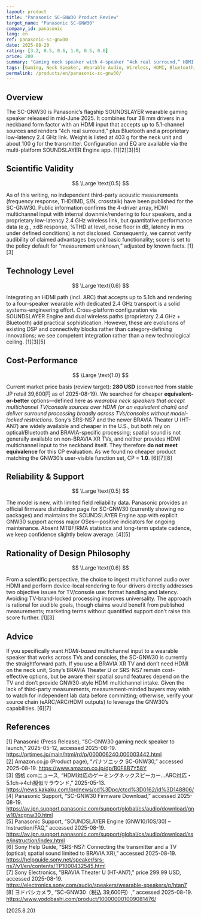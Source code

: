 ```yaml
---
layout: product
title: "Panasonic SC-GNW30 Product Review"
target_name: "Panasonic SC-GNW30"
company_id: panasonic
lang: en
ref: panasonic-sc-gnw30
date: 2025-08-20
rating: [3.2, 0.5, 0.6, 1.0, 0.5, 0.6]
price: 280
summary: "Gaming neck speaker with 4-speaker “4ch real surround,” HDMI input (incl. ARC), proprietary low-latency 2.4GHz link, and Bluetooth—aimed at spatial audio without ear isolation."
tags: [Gaming, Neck Speaker, Wearable Audio, Wireless, HDMI, Bluetooth, Surround Sound]
permalink: /products/en/panasonic-sc-gnw30/
---
```


## Overview

The SC-GNW30 is Panasonic’s flagship SOUNDSLAYER wearable gaming speaker released in mid-June 2025. It combines four 38 mm drivers in a neckband form factor with an HDMI input that accepts up to 5.1-channel sources and renders “4ch real surround,” plus Bluetooth and a proprietary low-latency 2.4 GHz link. Weight is listed at 403 g for the neck unit and about 100 g for the transmitter. Configuration and EQ are available via the multi-platform SOUNDSLAYER Engine app. [1][2][3][5]

## Scientific Validity

$$ \Large \text{0.5} $$

As of this writing, no independent third-party acoustic measurements (frequency response, THD/IMD, S/N, crosstalk) have been published for the SC-GNW30. Public information confirms the 4-driver array, HDMI multichannel input with internal downmix/rendering to four speakers, and a proprietary low-latency 2.4 GHz wireless link, but quantitative performance data (e.g., ±dB response, %THD at level, noise floor in dB, latency in ms under defined conditions) is not disclosed. Consequently, we cannot verify audibility of claimed advantages beyond basic functionality; score is set to the policy default for “measurement unknown,” adjusted by known facts. [1][3]

## Technology Level

$$ \Large \text{0.6} $$

Integrating an HDMI path (incl. ARC) that accepts up to 5.1ch and rendering to a four-speaker wearable with dedicated 2.4 GHz transport is a solid systems-engineering effort. Cross-platform configuration via SOUNDSLAYER Engine and dual wireless paths (proprietary 2.4 GHz + Bluetooth) add practical sophistication. However, these are evolutions of existing DSP and connectivity blocks rather than category-defining innovations; we see competent integration rather than a new technological ceiling. [1][3][5]

## Cost-Performance

$$ \Large \text{1.0} $$

Current market price basis (review target): **280 USD** (converted from stable JP retail 39,600円 as of 2025-08-19). We searched for cheaper **equivalent-or-better** options—defined here as *wearable neck speakers that accept multichannel TV/console sources over HDMI (or an equivalent chain) and deliver surround processing broadly across TVs/consoles without model-locked restrictions*. Sony’s SRS-NS7 and the newer BRAVIA Theater U (HT-AN7) are widely available and cheaper in the U.S., but both rely on optical/Bluetooth and BRAVIA-specific processing; spatial sound is not generally available on non-BRAVIA XR TVs, and neither provides HDMI multichannel input to the neckband itself. They therefore **do not meet equivalence** for this CP evaluation. As we found no cheaper product matching the GNW30’s user-visible function set, CP = **1.0**. [6][7][8]

## Reliability & Support

$$ \Large \text{0.5} $$

The model is new, with limited field reliability data. Panasonic provides an official firmware distribution page for SC-GNW30 (currently showing no packages) and maintains the SOUNDSLAYER Engine app with explicit GNW30 support across major OSes—positive indicators for ongoing maintenance. Absent MTBF/RMA statistics and long-term update cadence, we keep confidence slightly below average. [4][5]

## Rationality of Design Philosophy

$$ \Large \text{0.6} $$

From a scientific perspective, the choice to ingest multichannel audio over HDMI and perform device-local rendering to four drivers directly addresses two objective issues for TV/console use: format handling and latency. Avoiding TV-brand-locked processing improves universality. The approach is rational for audible goals, though claims would benefit from published measurements; marketing terms without quantified support don’t raise this score further. [1][3]

## Advice

If you specifically want *HDMI-based* multichannel input to a wearable speaker that works across TVs and consoles, the SC-GNW30 is currently the straightforward path. If you use a BRAVIA XR TV and don’t need HDMI on the neck unit, Sony’s BRAVIA Theater U or SRS-NS7 remain cost-effective options, but be aware their spatial sound features depend on the TV and don’t provide GNW30-style HDMI multichannel intake. Given the lack of third-party measurements, measurement-minded buyers may wish to watch for independent lab data before committing; otherwise, verify your source chain (eARC/ARC/HDMI outputs) to leverage the GNW30’s capabilities. [6][7]

## References

[1] Panasonic (Press Release), “SC-GNW30 gaming neck speaker to launch,” 2025-05-12, accessed 2025-08-19. https://prtimes.jp/main/html/rd/p/000006240.000003442.html  
[2] Amazon.co.jp (Product page), “パナソニック SC-GNW30,” accessed 2025-08-19. https://www.amazon.co.jp/dp/B0F8B7Y58Y  
[3] 価格.comニュース, “HDMI対応のゲーミングネックスピーカー…ARC対応・5.1ch→4ch擬似サラウンド,” 2025-05-13. https://news.kakaku.com/prdnews/cd%3Dpc/ctcd%3D0162/id%3D148806/  
[4] Panasonic Support, “SC-GNW30 Firmware Download,” accessed 2025-08-19. https://av.jpn.support.panasonic.com/support/global/cs/audio/download/gnw10/scgnw30.html  
[5] Panasonic Support, “SOUNDSLAYER Engine (GNW10/10S/30) – Instruction/FAQ,” accessed 2025-08-19. https://av.jpn.support.panasonic.com/support/global/cs/audio/download/sse/instruction/index.html  
[6] Sony Help Guide, “SRS-NS7: Connecting the transmitter and a TV (optical; spatial sound limited to BRAVIA XR),” accessed 2025-08-19. https://helpguide.sony.net/speaker/srs-ns7/v1/en/contents/TP1000432545.html  
[7] Sony Electronics, “BRAVIA Theater U (HT-AN7),” price 299.99 USD, accessed 2025-08-19. https://electronics.sony.com/audio/speakers/wearable-speakers/p/htan7  
[8] ヨドバシカメラ, “SC-GNW30（税込 39,600円）,” accessed 2025-08-19. https://www.yodobashi.com/product/100000001009081476/

(2025.8.20)

